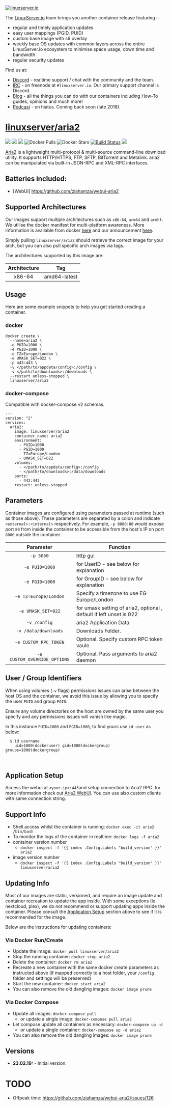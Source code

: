 [![linuxserver.io](https://raw.githubusercontent.com/linuxserver/docker-templates/master/linuxserver.io/img/linuxserver_medium.png)](https://linuxserver.io)

The [LinuxServer.io](https://linuxserver.io) team brings you another container release featuring :-

 * regular and timely application updates
 * easy user mappings (PGID, PUID)
 * custom base image with s6 overlay
 * weekly base OS updates with common layers across the entire LinuxServer.io ecosystem to minimise space usage, down time and bandwidth
 * regular security updates

Find us at:
* [Discord](https://discord.gg/YWrKVTn) - realtime support / chat with the community and the team.
* [IRC](https://irc.linuxserver.io) - on freenode at `#linuxserver.io`. Our primary support channel is Discord.
* [Blog](https://blog.linuxserver.io) - all the things you can do with our containers including How-To guides, opinions and much more!
* [Podcast](https://anchor.fm/linuxserverio) - on hiatus. Coming back soon (late 2018).

# [linuxserver/aria2](https://github.com/linuxserver/docker-aria2)
[![](https://img.shields.io/discord/354974912613449730.svg?logo=discord&label=LSIO%20Discord&style=flat-square)](https://discord.gg/YWrKVTn)
[![](https://images.microbadger.com/badges/version/linuxserver/aria2.svg)](https://microbadger.com/images/linuxserver/aria2 "Get your own version badge on microbadger.com")
[![](https://images.microbadger.com/badges/image/linuxserver/aria2.svg)](https://microbadger.com/images/linuxserver/aria2 "Get your own version badge on microbadger.com")
![Docker Pulls](https://img.shields.io/docker/pulls/linuxserver/aria2.svg)
![Docker Stars](https://img.shields.io/docker/stars/linuxserver/aria2.svg)
[![Build Status](https://ci.linuxserver.io/buildStatus/icon?job=Docker-Pipeline-Builders/docker-aria2/master)](https://ci.linuxserver.io/job/Docker-Pipeline-Builders/job/docker-aria2/job/master/)
[![](https://lsio-ci.ams3.digitaloceanspaces.com/linuxserver/aria2/latest/badge.svg)](https://lsio-ci.ams3.digitaloceanspaces.com/linuxserver/aria2/latest/index.html)

[Aria2](https://aria2.github.io/)  is a lightweight multi-protocol & multi-source command-line download utility. It supports HTTP/HTTPS, FTP, SFTP, BitTorrent and Metalink. aria2 can be manipulated via built-in JSON-RPC and XML-RPC interfaces.

## Batteries included:
- [WebUI] https://github.com/ziahamza/webui-aria2

## Supported Architectures

Our images support multiple architectures such as `x86-64`, `arm64` and `armhf`. We utilise the docker manifest for multi-platform awareness. More information is available from docker [here](https://github.com/docker/distribution/blob/master/docs/spec/manifest-v2-2.md#manifest-list) and our announcement [here](https://blog.linuxserver.io/2019/02/21/the-lsio-pipeline-project/). 

Simply pulling `linuxserver/aria2` should retrieve the correct image for your arch, but you can also pull specific arch images via tags.

The architectures supported by this image are:

| Architecture | Tag |
| :----: | --- |
| x86-64 | amd64-latest |



## Usage

Here are some example snippets to help you get started creating a container.

### docker

```
docker create \
  --name=aria2 \
  -e PUID=1000 \
  -e PGID=1000 \
  -e TZ=Europe/London \
  -e UMASK_SET=022 \
  -p 443:443 \
  -v </path/to/appdata/config>:/config \
  -v </path/to/downloads>:/downloads \
  --restart unless-stopped \
  linuxserver/aria2
```


### docker-compose

Compatible with docker-compose v2 schemas.

```
---
version: "2"
services:
  aria2:
    image: linuxserver/aria2
    container_name: aria2
    environment:
      - PUID=1000
      - PGID=1000
      - TZ=Europe/London
      - UMASK_SET=022
    volumes:
      - </path/to/appdata/config>:/config
      - </path/to/downloads>:/data/downloads
    ports:
      - 443:443
    restart: unless-stopped
```

## Parameters

Container images are configured using parameters passed at runtime (such as those above). These parameters are separated by a colon and indicate `<external>:<internal>` respectively. For example, `-p 8080:80` would expose port `80` from inside the container to be accessible from the host's IP on port `8080` outside the container.

| Parameter | Function |
| :----: | --- |
| `-p 5050` | http gui |
| `-e PUID=1000` | for UserID - see below for explanation |
| `-e PGID=1000` | for GroupID - see below for explanation |
| `-e TZ=Europe/London` | Specify a timezone to use EG Europe/London |
| `-e UMASK_SET=022` | for umask setting of aria2, optional , default if left unset is 022 |
| `-v /config` | aria2 Application Data. |
| `-v /data/downloads` | Downloads Folder. |
| `-e CUSTOM_RPC_TOKEN` | Optional. Specify custom RPC token vaule. |
| `-e CUSTOM_OVERRIDE_OPTIONS` | Optional. Pass arguments to aria2 daemon |


## User / Group Identifiers

When using volumes (`-v` flags) permissions issues can arise between the host OS and the container, we avoid this issue by allowing you to specify the user `PUID` and group `PGID`.

Ensure any volume directories on the host are owned by the same user you specify and any permissions issues will vanish like magic.

In this instance `PUID=1000` and `PGID=1000`, to find yours use `id user` as below:

```
  $ id username
    uid=1000(dockeruser) gid=1000(dockergroup) groups=1000(dockergroup)
```


&nbsp;
## Application Setup

Access the webui at `<your-ip>:443`and setup connection to Aria2 RPC. for more information check out [Aria2 WebUI](https://github.com/ziahamza/webui-aria2).
You can use also custom clients with same connection string.


## Support Info

* Shell access whilst the container is running: `docker exec -it aria2 /bin/bash`
* To monitor the logs of the container in realtime: `docker logs -f aria2`
* container version number 
  * `docker inspect -f '{{ index .Config.Labels "build_version" }}' aria2`
* image version number
  * `docker inspect -f '{{ index .Config.Labels "build_version" }}' linuxserver/aria2`

## Updating Info

Most of our images are static, versioned, and require an image update and container recreation to update the app inside. With some exceptions (ie. nextcloud, plex), we do not recommend or support updating apps inside the container. Please consult the [Application Setup](#application-setup) section above to see if it is recommended for the image.  
  
Below are the instructions for updating containers:  
  
### Via Docker Run/Create
* Update the image: `docker pull linuxserver/aria2`
* Stop the running container: `docker stop aria2`
* Delete the container: `docker rm aria2`
* Recreate a new container with the same docker create parameters as instructed above (if mapped correctly to a host folder, your `/config` folder and settings will be preserved)
* Start the new container: `docker start aria2`
* You can also remove the old dangling images: `docker image prune`

### Via Docker Compose
* Update all images: `docker-compose pull`
  * or update a single image: `docker-compose pull aria2`
* Let compose update all containers as necessary: `docker-compose up -d`
  * or update a single container: `docker-compose up -d aria2`
* You can also remove the old dangling images: `docker image prune`

## Versions

* **23.02.19:** - Initial version.

# TODO
- Offpeak time: https://github.com/ziahamza/webui-aria2/issues/126
